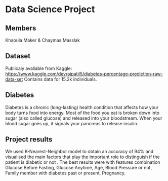 # Data Science Project

## Members
Khaoula Maker & Chaymaa Masslak

## Dataset
Publicaly avaliable from Kaggle: https://www.kaggle.com/devrajpatil5/diabetes-percentage-prediction-raw-data-set Contains data for 15.2k individuals.

## Diabetes
Diabetes is a chronic (long-lasting) health condition that affects how your body turns food into energy. Most of the food you eat is broken down into sugar (also called glucose) and released into your bloodstream. When your blood sugar goes up, it signals your pancreas to release insulin.

## Project results
We used K-Nearest-Neighbor model to obtain an accuracy of 94% and visualised the main factors that play the important role to distinguish if the patient is diabetic or not . The best results were with features combination Glucose Before Fasting, Glucose Anytime, Age, Blood Pressure or not, Family member with diabetes past or present, Pregnancy.
